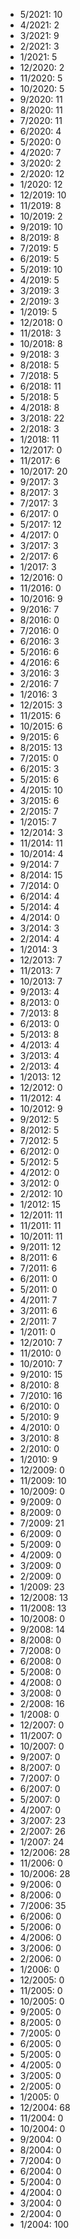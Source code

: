 *  5/2021: 10
*  4/2021: 2
*  3/2021: 9
*  2/2021: 3
*  1/2021: 5
*  12/2020: 2
*  11/2020: 5
*  10/2020: 5
*  9/2020: 11
*  8/2020: 11
*  7/2020: 11
*  6/2020: 4
*  5/2020: 0
*  4/2020: 7
*  3/2020: 2
*  2/2020: 12
*  1/2020: 12
*  12/2019: 10
*  11/2019: 8
*  10/2019: 2
*  9/2019: 10
*  8/2019: 8
*  7/2019: 5
*  6/2019: 5
*  5/2019: 10
*  4/2019: 5
*  3/2019: 3
*  2/2019: 3
*  1/2019: 5
*  12/2018: 0
*  11/2018: 3
*  10/2018: 8
*  9/2018: 3
*  8/2018: 5
*  7/2018: 5
*  6/2018: 11
*  5/2018: 5
*  4/2018: 8
*  3/2018: 22
*  2/2018: 3
*  1/2018: 11
*  12/2017: 0
*  11/2017: 6
*  10/2017: 20
*  9/2017: 3
*  8/2017: 3
*  7/2017: 3
*  6/2017: 0
*  5/2017: 12
*  4/2017: 0
*  3/2017: 3
*  2/2017: 6
*  1/2017: 3
*  12/2016: 0
*  11/2016: 0
*  10/2016: 9
*  9/2016: 7
*  8/2016: 0
*  7/2016: 0
*  6/2016: 3
*  5/2016: 6
*  4/2016: 6
*  3/2016: 3
*  2/2016: 7
*  1/2016: 3
*  12/2015: 3
*  11/2015: 6
*  10/2015: 6
*  9/2015: 6
*  8/2015: 13
*  7/2015: 0
*  6/2015: 3
*  5/2015: 6
*  4/2015: 10
*  3/2015: 6
*  2/2015: 7
*  1/2015: 7
*  12/2014: 3
*  11/2014: 11
*  10/2014: 4
*  9/2014: 7
*  8/2014: 15
*  7/2014: 0
*  6/2014: 4
*  5/2014: 4
*  4/2014: 0
*  3/2014: 3
*  2/2014: 4
*  1/2014: 3
*  12/2013: 7
*  11/2013: 7
*  10/2013: 7
*  9/2013: 4
*  8/2013: 0
*  7/2013: 8
*  6/2013: 0
*  5/2013: 8
*  4/2013: 4
*  3/2013: 4
*  2/2013: 4
*  1/2013: 12
*  12/2012: 0
*  11/2012: 4
*  10/2012: 9
*  9/2012: 5
*  8/2012: 5
*  7/2012: 5
*  6/2012: 0
*  5/2012: 5
*  4/2012: 0
*  3/2012: 0
*  2/2012: 10
*  1/2012: 15
*  12/2011: 11
*  11/2011: 11
*  10/2011: 11
*  9/2011: 12
*  8/2011: 6
*  7/2011: 6
*  6/2011: 0
*  5/2011: 0
*  4/2011: 7
*  3/2011: 6
*  2/2011: 7
*  1/2011: 0
*  12/2010: 7
*  11/2010: 0
*  10/2010: 7
*  9/2010: 15
*  8/2010: 8
*  7/2010: 16
*  6/2010: 0
*  5/2010: 9
*  4/2010: 0
*  3/2010: 8
*  2/2010: 0
*  1/2010: 9
*  12/2009: 0
*  11/2009: 10
*  10/2009: 0
*  9/2009: 0
*  8/2009: 0
*  7/2009: 21
*  6/2009: 0
*  5/2009: 0
*  4/2009: 0
*  3/2009: 0
*  2/2009: 0
*  1/2009: 23
*  12/2008: 13
*  11/2008: 13
*  10/2008: 0
*  9/2008: 14
*  8/2008: 0
*  7/2008: 0
*  6/2008: 0
*  5/2008: 0
*  4/2008: 0
*  3/2008: 0
*  2/2008: 16
*  1/2008: 0
*  12/2007: 0
*  11/2007: 0
*  10/2007: 0
*  9/2007: 0
*  8/2007: 0
*  7/2007: 0
*  6/2007: 0
*  5/2007: 0
*  4/2007: 0
*  3/2007: 23
*  2/2007: 26
*  1/2007: 24
*  12/2006: 28
*  11/2006: 0
*  10/2006: 28
*  9/2006: 0
*  8/2006: 0
*  7/2006: 35
*  6/2006: 0
*  5/2006: 0
*  4/2006: 0
*  3/2006: 0
*  2/2006: 0
*  1/2006: 0
*  12/2005: 0
*  11/2005: 0
*  10/2005: 0
*  9/2005: 0
*  8/2005: 0
*  7/2005: 0
*  6/2005: 0
*  5/2005: 0
*  4/2005: 0
*  3/2005: 0
*  2/2005: 0
*  1/2005: 0
*  12/2004: 68
*  11/2004: 0
*  10/2004: 0
*  9/2004: 0
*  8/2004: 0
*  7/2004: 0
*  6/2004: 0
*  5/2004: 0
*  4/2004: 0
*  3/2004: 0
*  2/2004: 0
*  1/2004: 100